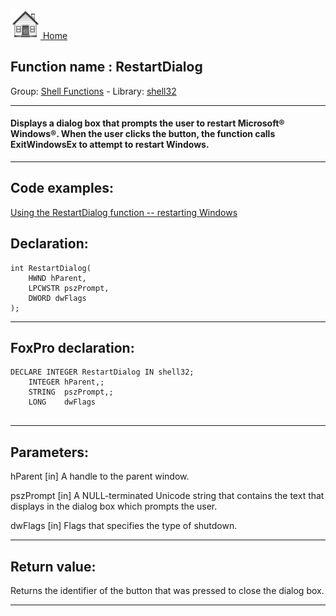 [<img src="../../images/home.png"> Home ](https://github.com/VFPX/Win32API)  

## Function name : RestartDialog
Group: [Shell Functions](../../functions_group.md#Shell_Functions)  -  Library: [shell32](../../Libraries.md#shell32)  
***  


#### Displays a dialog box that prompts the user to restart Microsoft&reg; Windows&reg;. When the user clicks the button, the function calls ExitWindowsEx to attempt to restart Windows.
***  


## Code examples:
[Using the RestartDialog function -- restarting Windows](../../samples/sample_361.md)  

## Declaration:
```foxpro  
int RestartDialog(
	HWND hParent,
	LPCWSTR pszPrompt,
	DWORD dwFlags
);  
```  
***  


## FoxPro declaration:
```foxpro  
DECLARE INTEGER RestartDialog IN shell32;
	INTEGER hParent,;
	STRING  pszPrompt,;
	LONG    dwFlags
  
```  
***  


## Parameters:
hParent
[in] A handle to the parent window.

pszPrompt
[in] A NULL-terminated Unicode string that contains the text that displays in the dialog box which prompts the user.

dwFlags
[in] Flags that specifies the type of shutdown.  
***  


## Return value:
Returns the identifier of the button that was pressed to close the dialog box.
  
***  

